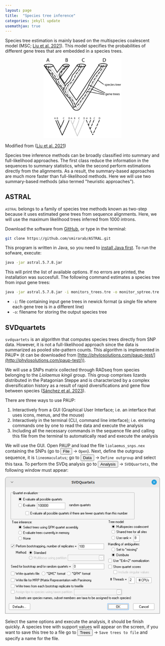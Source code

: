 ```yaml
---
layout: page
title:  "Species tree inference"
categories: jekyll update
usemathjax: true
---
```


Species tree estimation is mainly based on the multispecies coalescent model (MSC; [Liu et al. 2021](https://doi.org/10.1007/978-1-4939-9074-0_7)). This model specifies the probabilities of different gene trees that are embedded in a species trees.

<p align="center">
    <img src="./assets/MSC.png" width="50%"/>
    <figcaption>Modified from (<a href="https://doi.org/10.1007/978-1-4939-9074-0_7">Liu et al. 2021</a>)</figcaption>
</p>

Species tree inference methods can be broadly classified into summary and full-likelihood approaches. The first class reduce the information in the sequences to summary statistics, while the second perform estimations directly from the alignments. As a result, the summary-based approaches are much more faster than full-likelihood methods. Here we will use two summary-based methods (also termed "heuristic approaches").

## ASTRAL

<span style="font-variant: small-caps;">astral</span> belongs to a family of species tree methods known as two-step because it uses estimated gene trees from sequence alignments. Here, we will use the maximum likelihood trees inferred from 1000 introns.

Download the software from [GitHub](https://github.com/smirarab/ASTRAL/archive/refs/heads/master.zip), or type in the terminal:

```sh
git clone https://github.com/smirarab/ASTRAL.git
```

This program is written in Java, so you need to [install Java first](https://www.java.com/en/download/help/download_options.html). To run the sofware, execute:

```sh
java -jar astral.5.7.8.jar
```

This will print the list of available options. If no errors are printed, the installation was succesfull. The following command estimates a species tree from input gene trees:

```sh
java -jar astral.5.7.8.jar -i monitors_trees.tre -o monitor_sptree.tre
```

- `-i`: file containing input gene trees in newick format (a single file where each gene tree is in a different line)
- `-o`: filename for storing the output species tree


## SVDquartets

`svdquartets` is an algorithm that computes species trees directly from SNP data. However, it is not a full-likelihood approach since the data is summarized as pooled site-pattern counts. This algorithm is implemented in <span style="font-variant: small-caps;">PAUP*</span> (it can be downloaded from [http://phylosolutions.com/paup-test/](http://phylosolutions.com/paup-test/)).

We will use a SNPs matrix collected through RADseq from species belonging to the *Liolaemus kingii* group. This group comprises lizards distributed in the Patagonian Steppe and is characterized by a complex diversification history as a result of rapid diversifications and gene flow between species ([Sánchez et al. 2023](https://doi.org/10.1093/sysbio/syad019)).

There are three ways to use PAUP: 

1. Interactively from a GUI (Graphical User Interface; i.e. an interface that uses icons, menus, and the mouse)
2. Interactively in the terminal (CLI, command line interface); i.e. entering commands one by one to read the data and execute the analysis
3. Including all the necessary commands in the sequence file and calling this file from the terminal to automatically read and execute the analysis

We will use the GUI. Open PAUP and load the file `liolaemus_snps.nex` containing the SNPs (go to <button>File</button> &rarr; `Open`). Next, define the outgroup sequence, it is `lineomaculatus`; go to <button>Data</button> &rarr; `Define outgroup` and select this taxa. To perform the SVDq analysis go to <button>Analysis</button> &rarr; `SVDQuartets`, the following window must appear: 

<p align="center">
    <img src="./assets/paup.png"/>
</p>

Select the same options and execute the analysis, it should be finish quickly.
A species tree with support values will appear on the screen, if you want to save this tree to a file go to <button>Trees</button> &rarr; `Save trees to file` and specify a name for the file.
